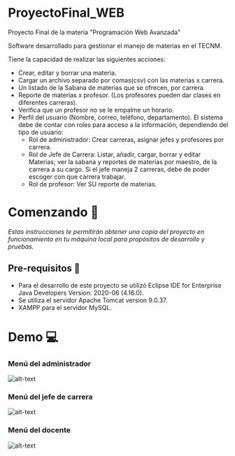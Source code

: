 # ProyectoFinal_WEB
Proyecto Final de la materia "Programación Web Avanzada"

Software desarrollado para gestionar el manejo de materias en el TECNM.

Tiene la capacidad de realizar las siguientes acciones:

* Crear, editar y borrar una materia.
* Cargar un archivo separado por comas(csv) con las materias x carrera.
* Un listado de la Sabana de materias que se ofrecen, por carrera.
* Reporte de materias x profesor. (Los profesores pueden dar clases en diferentes carreras).
* Verifica que un profesor no se le empalme un horario.
* Perfil del usuario (Nombre, correo, teléfono, departamento).
El sistema debe de contar con roles para acceso a la información, dependiendo del tipo de usuario:
  * Rol de administrador: Crear carreras, asignar jefes y profesores por carrera.
  * Rol de Jefe de Carrera: Listar, añadir, cargar, borrar y editar Materias; ver la sabana y reportes de 
                            materias por maestro, de la carrera a su cargo.
                            Si el jefe maneja 2 carreras, debe de poder escoger con que carrera trabajar.
  * Rol de profesor: Ver SU reporte de materias.

# Comenzando :rocket:
*Estas instrucciones te permitirán obtener una copia del proyecto en funcionamiento en tu máquina local para propósitos de desarrollo y pruebas.*

## Pre-requisitos :page_facing_up:
* Para el desarrollo de este proyecto se utilizó Eclipse IDE for Enterprise Java Developers Version: 2020-06 (4.16.0).
* Se utiliza el servidor Apache Tomcat version 9.0.37.
* XAMPP para el servidor MySQL.

# Demo :computer:
### Menú del administrador
![alt-text](https://media.giphy.com/media/YpgUUHpq7Ny1W3zDKg/giphy.gif)
### Menú del jefe de carrera
![alt-text](https://media.giphy.com/media/vBXkUXQbCznWmgaGGc/giphy.gif)
### Menú del docente
![alt-text](https://media.giphy.com/media/hWUMk7RGhJUSArWXrh/giphy.gif)

